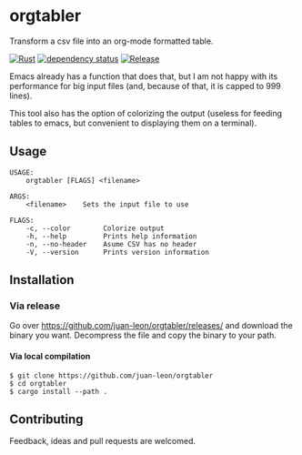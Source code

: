 # orgtabler

Transform a csv file into an org-mode formatted table.

[![Rust](https://github.com/juan-leon/orgtabler/actions/workflows/test.yml/badge.svg)](https://github.com/juan-leon/orgtabler/actions/workflows/test.yml)
[![dependency status](https://deps.rs/repo/github/juan-leon/orgtabler/status.svg)](https://deps.rs/repo/github/juan-leon/orgtabler)
[![Release](https://img.shields.io/github/release/juan-leon/orgtabler.svg)](https://github.com/juan-leon/orgtabler/releases/latest)


Emacs already has a function that does that, but I am not happy with its
performance for big input files (and, because of that, it is capped to 999
lines).

This tool also has the option of colorizing the output (useless for feeding
tables to emacs, but convenient to displaying them on a terminal).

## Usage

```
USAGE:
    orgtabler [FLAGS] <filename>

ARGS:
    <filename>    Sets the input file to use

FLAGS:
    -c, --color        Colorize output
    -h, --help         Prints help information
    -n, --no-header    Asume CSV has no header
    -V, --version      Prints version information
```

## Installation

### Via release

Go over https://github.com/juan-leon/orgtabler/releases/ and download the binary
you want.  Decompress the file and copy the binary to your path.

#### Via local compilation

```
$ git clone https://github.com/juan-leon/orgtabler
$ cd orgtabler
$ cargo install --path .
```

## Contributing

Feedback, ideas and pull requests are welcomed.
